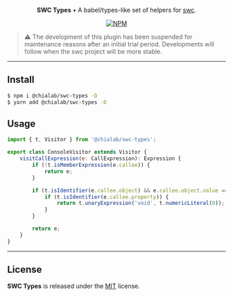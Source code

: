<p align="center">
    <strong>SWC Types</strong> • A babel/types-like set of helpers for <a href="https://swc.rs/">swc</a>.
</p>

<p align="center">
    <a href="https://www.npmjs.com/package/@chialab/swc-types"><img alt="NPM" src="https://img.shields.io/npm/v/@chialab/swc-types.svg?style=flat-square"></a>
</p>

> ⚠️ The development of this plugin has been suspended for maintenance reasons after an initial trial period. Developments will follow when the swc project will be more stable.

---


## Install

```sh
$ npm i @chialab/swc-types -D
$ yarn add @chialab/swc-types -D
```

## Usage

```js
import { t, Visitor } from '@chialab/swc-types';

export class ConsoleVisitor extends Visitor {
    visitCallExpression(e: CallExpression): Expression {
        if (!t.isMemberExpression(e.callee)) {
            return e;
        }

        if (t.isIdentifier(e.callee.object) && e.callee.object.value === 'console') {
            if (t.isIdentifier(e.callee.property)) {
                return t.unaryExpression('void', t.numericLiteral(0));
            }
        }

        return e;
    }
}
```

---

## License

**SWC Types** is released under the [MIT](https://github.com/chialab/rna/blob/main/packages/swc-types/LICENSE) license.
